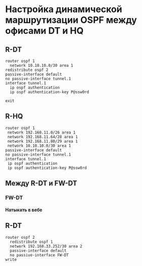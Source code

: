 # Настройка динамической маршрутизации OSPF между офисами DT и HQ

## R-DT
```
router ospf 1
  network 10.10.10.0/30 area 1
redistribute ospf 2
passive-interface default
no passive-interface tunnel.1
interface tunnel.1
  ip ospf authentication
  ip ospf authentication-key P@ssw0rd

exit
```
## R-HQ
```
router ospf 1
 network 192.168.11.0/26 area 1
 network 192.168.11.64/28 area 1
 network 192.168.11.80/29 area 1
 network 10.10.10.0/30 area 1
passive-interface default
no passive-interface tunnel.1
interface tunnel.1
 ip ospf authentication
 ip ospf authentication-key P@ssw0rd
```
## Между R-DT и FW-DT
### FW-DT
#### Натыкать в вебе
## R-DT
```
router ospf 2
  redistribute ospf 1
  network 192.168.33.252/30 area 2
  passive-interface default
  no passive-interface FW-DT
write
